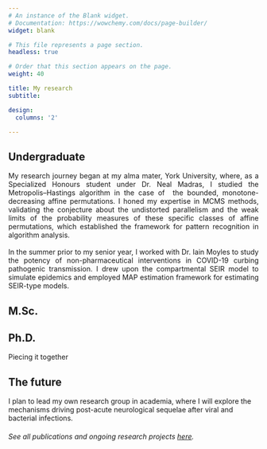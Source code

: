 ```yaml
---
# An instance of the Blank widget.
# Documentation: https://wowchemy.com/docs/page-builder/
widget: blank

# This file represents a page section.
headless: true

# Order that this section appears on the page.
weight: 40

title: My research
subtitle:

design:
  columns: '2'

---
```

## Undergraduate

<div style='text-align: justify' font-family: "Garamond", serif;>
My research journey began at my alma mater, York University, where, as a Specialized Honours student under Dr. Neal Madras, I studied the Metropolis–Hastings algorithm in the case of  the bounded, monotone-decreasing affine permutations. I honed my expertise in MCMS methods, validating the conjecture about the undistorted parallelism and the weak limits of the probability measures of these specific classes of affine permutations, which established the framework for pattern recognition in algorithm analysis. 
<br><br>
In the summer prior to my senior year, I worked with Dr. Iain Moyles to study the potency of non-pharmaceutical interventions in COVID-19 curbing pathogenic transmission. I drew upon the compartmental SEIR model to simulate epidemics and employed MAP estimation framework for estimating SEIR-type models.
</div>

## M.Sc.

## Ph.D.

Piecing it together

## The future

I plan to lead my own research group in academia, where I will explore the mechanisms driving post-acute neurological sequelae after viral and bacterial infections. 

###### See all publications and ongoing research projects [here](./publications/).